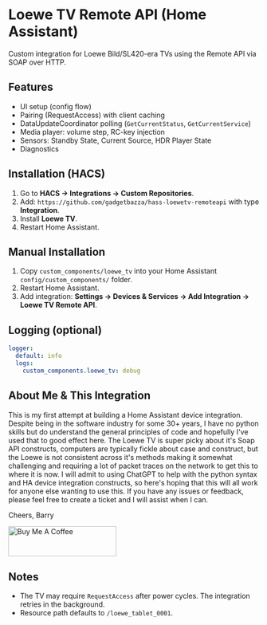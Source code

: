 # Loewe TV Remote API (Home Assistant)

Custom integration for Loewe Bild/SL420-era TVs using the Remote API via SOAP over HTTP.

## Features
- UI setup (config flow)
- Pairing (RequestAccess) with client caching
- DataUpdateCoordinator polling (`GetCurrentStatus`, `GetCurrentService`)
- Media player: volume step, RC-key injection
- Sensors: Standby State, Current Source, HDR Player State
- Diagnostics

## Installation (HACS)
1. Go to **HACS → Integrations → Custom Repositories**.
2. Add: `https://github.com/gadgetbazza/hass-loewetv-remoteapi` with type **Integration**.
3. Install **Loewe TV**.
4. Restart Home Assistant.

## Manual Installation
1. Copy `custom_components/loewe_tv` into your Home Assistant `config/custom_components/` folder.
2. Restart Home Assistant.
3. Add integration: **Settings → Devices & Services → Add Integration → Loewe TV Remote API**.

## Logging (optional)
```yaml
logger:
  default: info
  logs:
    custom_components.loewe_tv: debug
```

## About Me & This Integration
This is my first attempt at building a Home Assistant device integration.  Despite being in the software industry for some 30+ years, I have no python skills but do understand the general principles of code and hopefully I've used that to good effect here.  The Loewe TV is super picky about it's Soap API constructs, computers are typically fickle about case and construct, but the Loewe is not consistent across it's methods making it somewhat challenging and requiring a lot of packet traces on the network to get this to where it is now.  I will admit to using ChatGPT to help with the python syntax and HA device integration constructs, so here's hoping that this will all work for anyone else wanting to use this.  If you have any issues or feedback, please feel free to create a ticket and I will assist when I can.

Cheers, Barry

<a href="https://www.buymeacoffee.com/gadgetbazza" target="_blank"><img src="https://cdn.buymeacoffee.com/buttons/v2/default-yellow.png" alt="Buy Me A Coffee" style="height: 60px !important;width: 217px !important;" ></a>

## Notes
- The TV may require `RequestAccess` after power cycles. The integration retries in the background.
- Resource path defaults to `/loewe_tablet_0001`.
